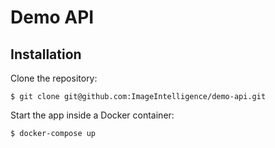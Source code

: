 # Demo API

## Installation

Clone the repository:

```
$ git clone git@github.com:ImageIntelligence/demo-api.git
```

Start the app inside a Docker container:

```
$ docker-compose up
```